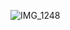![IMG_1248](https://github.com/farmJun/workout-farmJun/assets/101688752/b440f42d-8745-4584-8c5b-0b60dba8363c)
